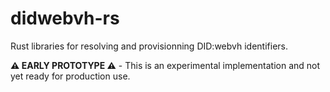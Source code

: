 # didwebvh-rs

Rust libraries for resolving and provisionning DID:webvh identifiers.

**⚠️ EARLY PROTOTYPE ⚠️** - This is an experimental implementation and not yet ready for production use.

